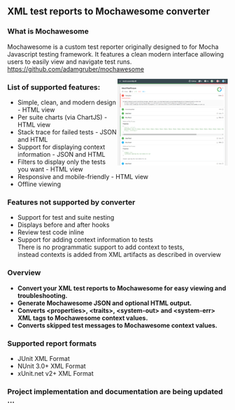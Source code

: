 ## XML test reports to Mochawesome converter

### What is Mochawesome
Mochawesome is a custom test reporter originally designed to for Mocha Javascript testing framework.
It features a clean modern interface allowing users to easily view and navigate test runs.  
https://github.com/adamgruber/mochawesome


<img align="right" src="./docs/NUnit-mock-assembly-dll5.png" alt="Mochawesome Report" width="50%" />

### List of supported features:

- Simple, clean, and modern design - HTML view
- Per suite charts (via ChartJS) - HTML view
- Stack trace for failed tests - JSON and HTML
- Support for displaying context information - JSON and HTML
- Filters to display only the tests you want - HTML view
- Responsive and mobile-friendly - HTML view
- Offline viewing

### Features not supported by converter

- Support for test and suite nesting
- Displays before and after hooks
- Review test code inline
- Support for adding context information to tests  
  There is no programmatic support to add context to tests,  
  instead contexts is added from XML artifacts as described in overview

### Overview
- **Convert your XML test reports to Mochawesome for easy viewing and troubleshooting.**  
- **Generate Mochawesome JSON and optional HTML output.**
- **Converts &lt;properties&gt;,  &lt;traits&gt;, &lt;system-out&gt; and &lt;system-err&gt; XML tags to Mochawesome context values.**
- **Converts skipped test messages to Mochawesome context values.**

### Supported report formats

* JUnit XML Format
* NUnit 3.0+ XML Format
* xUnit.net v2+ XML Format
  
### Project implementation and documentation are being updated ... 



